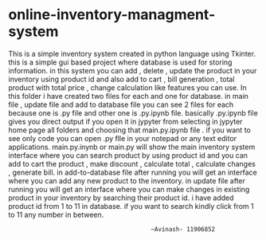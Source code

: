 
# online-inventory-managment-system

 This is a simple inventory system created in python language using Tkinter. this is a simple gui based project where  database is used for storing information. in this system you can add , delete , update the product in your inventory using product id and also add to cart , bill generation , total product with total price , change calculation like features you can use.
 In this folder i have created two files for each and one for database. in main file , update file and add to database file you can see 2 files for each because one is .py file and other one is .py.ipynb file. basically .py.ipynb file gives you direct output if you open it in jypyter from selecting in jypyter home page all folders and choosing that main.py.ipynb file . if you want to see only code you can open .py flle in your notepad or any text editor applications.
 												main.py.inynb or main.py will show the main inventory system interface where you can search product by using product id and you can add to cart the product , make discount , calculate total , calculate changes , generate bill.
 	in add-to-database file after running you will get an interface where you can add any new product to the inventory.
 	   											in update file after running you will get an interface where you can 
 make changes in existing product in your inventory by searching their product id. i have added product id from 1 to 11 in database. if you want to search kindly 
 click from 1 to 11 any number in between.

 											~Avinash- 11906852

